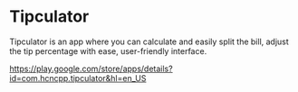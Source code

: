 # Tipculator

Tipculator is an app where you can calculate and easily split the bill, adjust the tip percentage with ease, user-friendly interface.

https://play.google.com/store/apps/details?id=com.hcncpp.tipculator&hl=en_US
